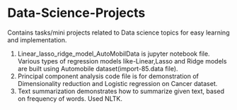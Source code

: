 # Data-Science-Projects
Contains tasks/mini projects related to Data science topics for easy learning and implementation.
1. Linear_lasso_ridge_model_AutoMobilData is jupyter notebook file. Various types of regression models like-Linear,Lasso and Ridge models are built using Automobile dataset(import-85.data file).
2. Principal component analysis code file is for demonstration of Dimensionality reduction and Logistic regression on Cancer dataset.
3. Text summarization demonstrates how to summarize given text, based on frequency of words. Used NLTK.
